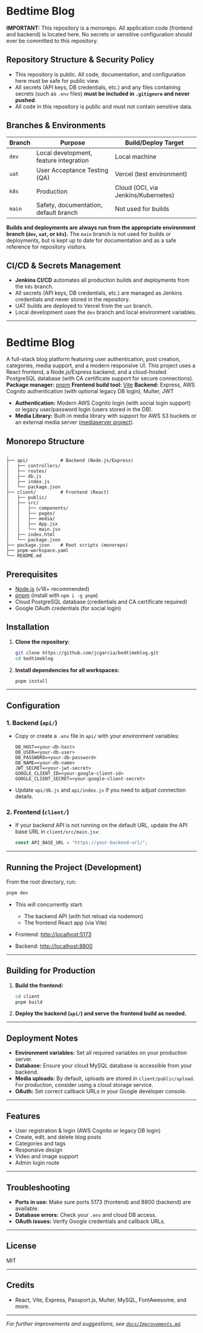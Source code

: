 # Bedtime Blog

**IMPORTANT:**
This repository is a monorepo. All application code (frontend and backend) is located here. No secrets or sensitive configuration should ever be committed to this repository.

## Repository Structure & Security Policy

- This repository is public. All code, documentation, and configuration here must be safe for public view.
- All secrets (API keys, DB credentials, etc.) and any files containing secrets (such as `.env` files) **must be included in `.gitignore` and never pushed**.
- All code in this repository is public and must not contain sensitive data.

## Branches & Environments

| Branch | Purpose | Build/Deploy Target |
|--------|---------|--------------------|
| `dev`  | Local development, feature integration | Local machine |
| `uat`  | User Acceptance Testing (QA) | Vercel (test environment) |
| `k8s`  | Production | Cloud (OCI, via Jenkins/Kubernetes) |
| `main` | Safety, documentation, default branch | Not used for builds |

**Builds and deployments are always run from the appropriate environment branch (`dev`, `uat`, or `k8s`).**
The `main` branch is not used for builds or deployments, but is kept up to date for documentation and as a safe reference for repository visitors.

## CI/CD & Secrets Management

- **Jenkins CI/CD** automates all production builds and deployments from the `k8s` branch.
- All secrets (API keys, DB credentials, etc.) are managed as Jenkins credentials and never stored in the repository.
- UAT builds are deployed to Vercel from the `uat` branch.
- Local development uses the `dev` branch and local environment variables.

---

# Bedtime Blog

A full-stack blog platform featuring user authentication, post creation, categories, media support, and a modern responsive UI.
This project uses a React frontend, a Node.js/Express backend, and a cloud-hosted PostgreSQL database (with CA certificate support for secure connections).
**Package manager:** [pnpm](https://pnpm.io/)
**Frontend build tool:** [Vite](https://vitejs.dev/)
**Backend:** Express, AWS Cognito authentication (with optional legacy DB login), Multer, JWT

- **Authentication:** Modern AWS Cognito login (with social login support) or legacy user/password login (users stored in the DB).
- **Media Library:** Built-in media library with support for AWS S3 buckets or an external media server ([mediaserver project](https://github.com/jcgarcia/mediaserver)).

## Monorepo Structure

```
.
├── api/            # Backend (Node.js/Express)
│   ├── controllers/
│   ├── routes/
│   ├── db.js
│   ├── index.js
│   └── package.json
├── client/         # Frontend (React)
│   ├── public/
│   ├── src/
│   │   ├── components/
│   │   ├── pages/
│   │   ├── media/
│   │   ├── App.jsx
│   │   └── main.jsx
│   ├── index.html
│   └── package.json
├── package.json    # Root scripts (monorepo)
├── pnpm-workspace.yaml
└── README.md
```

## Prerequisites

- [Node.js](https://nodejs.org/) (v18+ recommended)
- [pnpm](https://pnpm.io/) (install with `npm i -g pnpm`)
- Cloud PostgreSQL database (credentials and CA certificate required)
- Google OAuth credentials (for social login)

## Installation

1. **Clone the repository:**
   ```sh
   git clone https://github.com/jcgarcia/bedtimeblog.git
   cd bedtimeblog
   ```

2. **Install dependencies for all workspaces:**
   ```sh
   pnpm install
   ```

---

## Configuration

### 1. Backend (`api/`)

- Copy or create a `.env` file in `api/` with your environment variables:
  ```
  DB_HOST=<your-db-host>
  DB_USER=<your-db-user>
  DB_PASSWORD=<your-db-password>
  DB_NAME=<your-db-name>
  JWT_SECRET=<your-jwt-secret>
  GOOGLE_CLIENT_ID=<your-google-client-id>
  GOOGLE_CLIENT_SECRET=<your-google-client-secret>
  ```
- Update `api/db.js` and `api/index.js` if you need to adjust connection details.

### 2. Frontend (`client/`)

- If your backend API is not running on the default URL, update the API base URL in `client/src/main.jsx`:
  ```js
  const API_BASE_URL = "https://your-backend-url/";
  ```

---

## Running the Project (Development)

From the root directory, run:

```sh
pnpm dev
```

- This will concurrently start:
  - The backend API (with hot reload via nodemon)
  - The frontend React app (via Vite)

- Frontend: [http://localhost:5173](http://localhost:5173)
- Backend: [http://localhost:8800](http://localhost:8800)

---

## Building for Production

1. **Build the frontend:**
   ```sh
   cd client
   pnpm build
   ```

2. **Deploy the backend (`api/`) and serve the frontend build as needed.**

---

## Deployment Notes

- **Environment variables:** Set all required variables on your production server.
- **Database:** Ensure your cloud MySQL database is accessible from your backend.
- **Media uploads:** By default, uploads are stored in `client/public/upload`. For production, consider using a cloud storage service.
- **OAuth:** Set correct callback URLs in your Google developer console.

---

## Features

- User registration & login (AWS Cognito or legacy DB login)
- Create, edit, and delete blog posts
- Categories and tags
- Responsive design
- Video and image support
- Admin login route

---

## Troubleshooting

- **Ports in use:** Make sure ports 5173 (frontend) and 8800 (backend) are available.
- **Database errors:** Check your `.env` and cloud DB access.
- **OAuth issues:** Verify Google credentials and callback URLs.

---

## License

MIT

---

## Credits

- React, Vite, Express, Passport.js, Multer, MySQL, FontAwesome, and more.

---

*For further improvements and suggestions, see [`docs/Improvements.md`](docs/Improvements.md).*